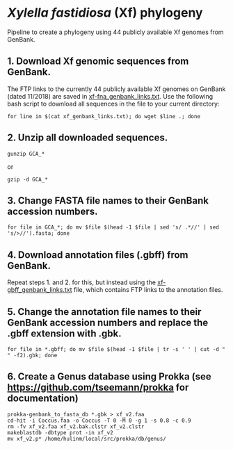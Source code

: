 # *Xylella fastidiosa* (Xf) phylogeny
Pipeline to create a phylogeny using 44 publicly available Xf genomes from GenBank.
## 1. Download Xf genomic sequences from GenBank.
The FTP links to the currently 44 publicly available Xf genomes on GenBank (dated 11/2018) are saved in [xf-fna_genbank_links.txt](https://github.com/mirloupa/xf_phylogeny/blob/master/xf-fna_genbank_links.txt). Use the following bash script to download all sequences in the file to your current directory:
```
for line in $(cat xf_genbank_links.txt); do wget $line .; done
```
## 2. Unzip all downloaded sequences.
```
gunzip GCA_*
```
or
```
gzip -d GCA_*
```
## 3. Change FASTA file names to their GenBank accession numbers.
```
for file in GCA_*; do mv $file $(head -1 $file | sed 's/ .*//' | sed 's/>//').fasta; done
```
## 4. Download annotation files (.gbff) from GenBank.
Repeat steps 1. and 2. for this, but instead using the [xf-gbff_genbank_links.txt](https://github.com/mirloupa/xf_phylogeny/blob/master/xf-gbff_genbank_links.txt) file, which contains FTP links to the annotation files.
## 5. Change the annotation file names to their GenBank accession numbers and replace the .gbff extension with .gbk.
```
for file in *.gbff; do mv $file $(head -1 $file | tr -s ' ' | cut -d " " -f2).gbk; done
```
## 6. Create a Genus database using Prokka (see https://github.com/tseemann/prokka for documentation)
```
prokka-genbank_to_fasta_db *.gbk > xf_v2.faa
cd-hit -i Coccus.faa -o Coccus -T 0 -M 0 -g 1 -s 0.8 -c 0.9
rm -fv xf_v2.faa xf_v2.bak.clstr xf_v2.clstr
makeblastdb -dbtype prot -in xf_v2
mv xf_v2.p* /home/hulinm/local/src/prokka/db/genus/
```
